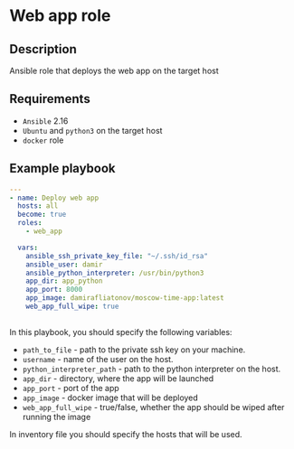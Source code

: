 # Web app role

## Description

Ansible role that deploys the web app on the target host

## Requirements

 - `Ansible` 2.16
 - `Ubuntu` and `python3` on the target host
 - `docker` role

## Example playbook

```yaml
---
- name: Deploy web app
  hosts: all
  become: true
  roles:
    - web_app

  vars:
    ansible_ssh_private_key_file: "~/.ssh/id_rsa"
    ansible_user: damir
    ansible_python_interpreter: /usr/bin/python3
    app_dir: app_python
    app_port: 8000
    app_image: damirafliatonov/moscow-time-app:latest
    web_app_full_wipe: true
    
```

In this playbook, you should specify the following variables:

 - `path_to_file` - path to the private ssh key on your machine.
 - `username` - name of the user on the host.
 - `python_interpreter_path` - path to the python interpreter on the host.
 - `app_dir` - directory, where the app will be launched
 - `app_port` - port of the app
 - `app_image` - docker image that will be deployed
 - `web_app_full_wipe` - true/false, whether the app should be wiped after running the image

In inventory file you should specify the hosts that will be used.
